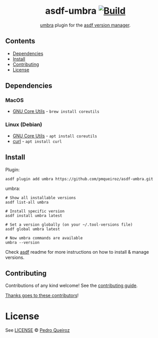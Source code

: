 <div align="center">

# asdf-umbra [![Build](https://github.com/pmqueiroz/asdf-umbra/actions/workflows/build.yml/badge.svg)](https://github.com/pmqueiroz/asdf-umbra/actions/workflows/build.yml) 

[umbra](https://github.com/pmqueiroz/umbra) plugin for the [asdf version manager](https://asdf-vm.com).

</div>

## Contents

- [Dependencies](#dependencies)
- [Install](#install)
- [Contributing](#contributing)
- [License](#license)

## Dependencies

### MacOS

* [GNU Core Utils](http://www.gnu.org/software/coreutils/coreutils.html) - `brew install coreutils`

### Linux (Debian)

* [GNU Core Utils](http://www.gnu.org/software/coreutils/coreutils.html) - `apt install coreutils`
* [curl](https://curl.haxx.se) - `apt install curl`

## Install

Plugin:

```shell
asdf plugin add umbra https://github.com/pmqueiroz/asdf-umbra.git
```

umbra:

```shell
# Show all installable versions
asdf list-all umbra

# Install specific version
asdf install umbra latest

# Set a version globally (on your ~/.tool-versions file)
asdf global umbra latest

# Now umbra commands are available
umbra --version
```

Check [asdf](https://github.com/asdf-vm/asdf) readme for more instructions on how to
install & manage versions.

## Contributing

Contributions of any kind welcome! See the [contributing guide](contributing.md).

[Thanks goes to these contributors](https://github.com/pmqueiroz/asdf-umbra/graphs/contributors)!

# License

See [LICENSE](LICENSE) © [Pedro Queiroz](https://github.com/pmqueiroz/)
